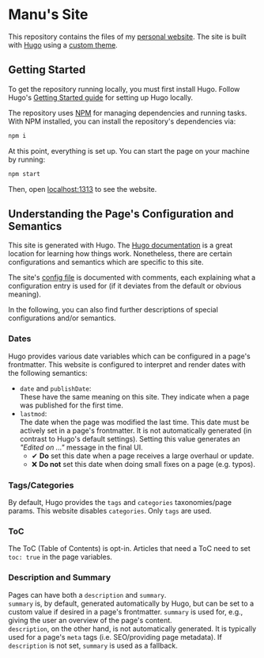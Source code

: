 # Manu's Site

This repository contains the files of my [personal website](https://www.manuelroemer.com).
The site is built with [Hugo](https://gohugo.io) using a [custom theme](./layouts).

## Getting Started

To get the repository running locally, you must first install Hugo.
Follow Hugo's [Getting Started guide](https://gohugo.io/getting-started/) for setting up Hugo
locally.

The repository uses [NPM](https://www.npmjs.com/) for managing dependencies and running tasks.
With NPM installed, you can install the repository's dependencies via:

```sh
npm i
```

At this point, everything is set up.
You can start the page on your machine by running:

```sh
npm start
```

Then, open [localhost:1313](localhost:1313) to see the website.

## Understanding the Page's Configuration and Semantics

This site is generated with Hugo. The [Hugo documentation](https://gohugo.io) is a great
location for learning how things work.
Nonetheless, there are certain configurations and semantics which are specific to this site.

The site's [config file](./config.yaml) is documented with comments, each explaining what a
configuration entry is used for (if it deviates from the default or obvious meaning).

In the following, you can also find further descriptions of special configurations and/or
semantics.

### Dates

Hugo provides various date variables which can be configured in a page's frontmatter.
This website is configured to interpret and render dates with the following semantics:

- `date` and `publishDate`:  
  These have the same meaning on this site. They indicate when a page was published for the first time.
- `lastmod`:  
  The date when the page was modified the last time.
  This date must be actively set in a page's frontmatter. It is not automatically generated
  (in contrast to Hugo's default settings).
  Setting this value generates an _"Edited on ..."_ message in the final UI.
  - ✔ **Do** set this date when a page receives a large overhaul or update.
  - ❌ **Do not** set this date when doing small fixes on a page (e.g. typos).

### Tags/Categories

By default, Hugo provides the `tags` and `categories` taxonomies/page params.
This website disables `categories`. Only `tags` are used.

### ToC

The ToC (Table of Contents) is opt-in. Articles that need a ToC need to set `toc: true` in the page variables.

### Description and Summary

Pages can have both a `description` and `summary`.  
`summary` is, by default, generated automatically by Hugo, but can be set to a custom value
if desired in a page's frontmatter. `summary` is used for, e.g., giving the user an overview
of the page's content.  
`description`, on the other hand, is not automatically generated.
It is typically used for a page's `meta` tags (i.e. SEO/providing page metadata).
If `description` is not set, `summary` is used as a fallback.
